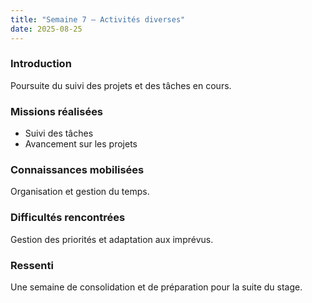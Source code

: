 ```yaml
---
title: "Semaine 7 – Activités diverses"
date: 2025-08-25
---
```


### Introduction
Poursuite du suivi des projets et des tâches en cours.

### Missions réalisées
- Suivi des tâches
- Avancement sur les projets

### Connaissances mobilisées
Organisation et gestion du temps.

### Difficultés rencontrées
Gestion des priorités et adaptation aux imprévus.

### Ressenti
Une semaine de consolidation et de préparation pour la suite du stage.